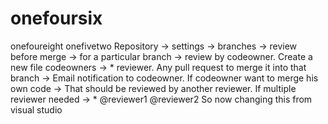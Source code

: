 # onefoursix
onefoureight
onefivetwo
Repository -> settings -> branches -> review before merge -> for a particular branch -> review by codeowner.
Create a new file codeowners -> * reviewer.
Any pull request to merge it into that branch -> Email notification to codeowner.
If codeowner want to merge his own code -> That should be reviewed by another reviewer.
If multiple reviewer needed -> * @reviewer1  @reviewer2
So now changing this from visual studio